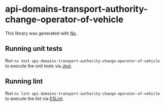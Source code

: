 <!-- gitbook-ignore -->

# api-domains-transport-authority-change-operator-of-vehicle

This library was generated with [Nx](https://nx.dev).

## Running unit tests

Run `nx test api-domains-transport-authority-change-operator-of-vehicle` to execute the unit tests via [Jest](https://jestjs.io).

## Running lint

Run `nx lint api-domains-transport-authority-change-operator-of-vehicle` to execute the lint via [ESLint](https://eslint.org/).
